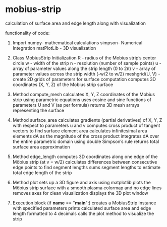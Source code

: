 # mobius-strip
calculation of surface area and edge length along with visualization

functionality of code:

1) Import
    numpy- mathematical calculations
    simpson- Numerical Integration
    matPlotLib - 3D visualization

2) Class MobiusStrip Initialization
   R - radius of the Mobius strip’s center circle
   w - width of the strip
   n - resolution (number of sample points)
   u - array of parameter values along the strip length (0 to 2π)
   v - array of parameter values across the strip width (-w/2 to w/2)
   meshgrid(U, V) - create 2D grids of parameters for surface computation
   computes 3D coordinates (X, Y, Z) of the Mobius strip surface

3) Method compute_mesh
   calculates X, Y, Z coordinates of the Mobius strip using parametric equations
   uses cosine and sine functions of parameters U and V (as per formula)
   returns 3D mesh arrays representing the surface

4) Method surface_area
   calculates gradients (partial derivatives) of X, Y, Z with respect to parameters u and v
   computes cross product of tangent vectors to find surface element area
   calculates infinitesimal area elements dA as the magnitude of the cross product
   integrates dA over the entire parametric domain using double Simpson’s rule
   returns total surface area approximation

5) Method edge_length
   computes 3D coordinates along one edge of the Möbius strip (at v = w/2)
   calculates differences between consecutive edge points to find segment lengths
   sums segment lengths to estimate total edge length of the strip

6) Method plot
  sets up a 3D figure and axis using matplotlib
  plots the Möbius strip surface with a smooth plasma colormap and no edge lines
  removes axes for clean visualization
  displays the 3D plot window

7) Execution block (if __name__ == "__main__":)
  creates a MobiusStrip instance with specified parameters
  prints calculated surface area and edge length formatted to 4 decimals
  calls the plot method to visualize the strip
